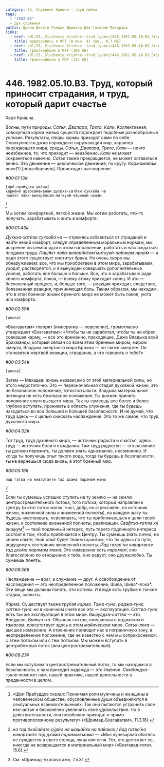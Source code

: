 ```yaml
---
category: 25. Служение Кришне — труд любви
tags:
  - "1982.05"
  - Дух служения
author: Шрила Бхакти Ракшак Шридхар Дев-Госвами Махарадж
links:
  - href: /dl/25._Sluzhenie_Krishne--trud_lyubvi/446_1982.05.10.B3_SridharMj_Trud_kotoryj_prinosit_stradanija_i_trud_kotoryj_darit_schaste.mp3
    title: аудиозапись в MP3 (8 мин. 47 сек., 8,7 МБ)
  - href: /dl/25._Sluzhenie_Krishne--trud_lyubvi/446_1982.05.10.B3_SridharMj_Trud_kotoryj_prinosit_stradanija_i_trud_kotoryj_darit_schaste.rtf
    title: транскрипцию в RTF (100 КБ)
  - href: /dl/25._Sluzhenie_Krishne--trud_lyubvi/446_1982.05.10.B3_SridharMj_Trud_kotoryj_prinosit_stradanija_i_trud_kotoryj_darit_schaste.pdf
    title: транскрипцию в PDF (153 КБ)
---
```


# 446. 1982.05.10.B3. Труд, который приносит страдания, и труд, который дарит счастье

Харе Кришна.

Волны, пути природы: *Сатья*, *Двапара*, *Трета*, *Кали*. Коллективная, совокупная карма живых существ порождает подобные разнообразные условия. Результаты, плоды кармы приходят сами по себе. Совокупности *джив* порождают окружающий мир, характер окружающего мира, среды. *Сатья*, *Двапара*, *Трета*, *Кали* — нечто неизбежное, то, что приходит — неизбежно. *Кали* не может сохраняться навечно, *Сатья* также прекращается, не может оставаться вечно. Это движение — циклическое движение, по кругу. *Кармамайам лока*(?) [неразборчиво]. Происходит растворение.

*#00:01:13#*

    [ш́рӣ-прабудха ува̄ча]
    карма̄н̣й а̄рабхама̄н̣а̄нам̇ дух̣кха-хатйаи сукха̄йа ча
    паш́йет па̄ка-випарйа̄сам̇ митхунӣ-ча̄рин̣ам̇ нр̣н̣а̄м
[^_ftn1]

Мы хотим комфортной, легкой жизни. Мы хотим работать, что-то получать, зарабатывать и жить в комфорте.

*#00:01:43#*

*Дух̣кха-хатйаи сукха̄йа ча* — стремясь избавиться от страданий и найти некий комфорт, следуя определенным моральным нормам, мы искренне пытаемся идти в этом направлении, работать и наслаждаться плодами труда. *Паш́йет па̄ка-випарйа̄сам̇ митхунӣ-ча̄рин̣ам̇ нр̣н̣а̄м* — и ради этого существует институт брака. Но очень скоро мы обнаруживаем: все, что мы приобретаем в этом мире, зарабатываем, уходит, растворяется, и я вынужден совершать дополнительные усилия, работать все больше и больше. Все, что я зарабатываю ради своего комфорта, покоя, — всему этому приходит конец. И это — бесконечный процесс, и, больше того, — реакция приходит, следствие, болезненная реакция, причиняющая боль. Таким образом, мы находим, что в этой бренной жизни бренного мира не может быть покоя, уюта или комфорта.

*#00:02:59#*

    [шлока]

«Бхагаватам» говорит (императив — повеление), громогласно утверждает «Бхагаватам»: «Чтобы ты ни заработал, чтобы ты ни обрел, совершая карму, — все это временно, преходящее. Даже Владыка всей Брахманды, который связан со всем этим бренным миром, миром смерти, Владыка смертного мира Брахма — он также смертен. Он становится жертвой реакции, страдания, а что говорить о тебе?»

*#00:03:54#*

    [шлока]

Затем — Махадев: жизнь независимо от этой материальной силы, но этого недостаточно. Это — первоначальная стадия духовной жизни, это не безопасное положение, *татастха шакти*. Владыка материальной потенции не есть безопасное положение. Ты должен принять положение слуги высшего мира. Так ты сумеешь все более и более глубоко вступать, проникать в область служения, где ты будешь находиться во все большей и большей безопасности. И не думай, что труд здесь — с целью снискать наслаждение. Это то же самое, что труд духовного мира.

*#00:04:52#*

Тот труд, труд духовного мира, — источник радости и счастья, здесь труд — источник боли и страдания. Там труд радостен — это различие ты должен пережить, ты должен знать однозначно, несомненно. И когда ты получишь опыт такого рода, тогда ты будешь в безопасности, ты не вернешься сюда вновь, в этот бренный мир.

*#00:05:19#*

    йад гатва̄ на нивартанте тад дха̄ма парамам̇ мама
[^_ftn2]

Если ты сумеешь успешно ступить на ту землю — на землю центростремительного потока, того потока, который направлен к Центру (и этот поток мягок, чист, добр, не агрессивен, но источник жизни, жизненной силы и жизненной полноты), на каждом шагу ты будешь чувствовать, переживать, что ты приближаешься к цели твоей жизни, к состоянию жизненной полноты, реализации. *Сва̄ртха-гатим̇ хи виш̣н̣ум̇*[^_ftn3] — твой подлинный интерес, путь твоего подлинного интереса состоит в том, чтобы приблизится к Центру. Ты сумеешь знать лично, на своем опыте, твой опыт будет твоим гарантом, что ты идешь по пути, ведущему к состоянию жизненной полноты. *Йад гатва̄ на нивартанте тад дха̄ма парамам̇ мама.* Это измерение есть *парамам̇*, оно благосклонно по отношению к тебе, оно радует, оно дружелюбно. Ты сумеешь понять.

*#00:06:56#*

Наслаждение — враг, а служение — друг. А освобождение от наслаждения — это неопределенное положение, Шива, Шива*-лока*. Эти вещи мы должны понять, эти истины. И везде есть грубые и тонкие стадии, аспекты.

*Карма*. Существует также грубая *карма*. *Тама-гуна*, *раджа-гуна*, *саттва-гуна*: но в конечном счете все это — эксплуатация. *Саттва-гуна* есть так же эксплуатация в этом мире. *Вишуддха-саттва* — это *Васудева*, *Вайкунтха*. Обычная *саттва*, смешанная с *раджасом* и *тамасом*, присутствует здесь в этом *майическом* мире. *Сатья-лока* — высшее измерение. А отречение приводит нас в пограничную зону, в неопределенное положение, где не известно с чем мы соприкоснемся: с этим потоком или с тем потоком. Мы можем вступить в центробежный поток (или центростремительный).

*#00:08:27#*

Если мы вступаем в центростремительный поток, то мы находимся в безопасности, к нам приходит надежда — это главное. *Самбандха-гьяна* поможет нам, нашей практике, нашей деятельности в преданности в целом.



[^_ftn1]: «Шри Прабуддха сказал: Принимая роли мужчины и женщины в человеческом обществе, обусловленные души объединяются в сексуальных взаимоотношениях. Так они пытаются устранить свое несчастье и бесконечно увеличить свое удовольствие. Но в действительности, они неизбежно приходят к прямо противоположному результату» («Шримад-Бхагаватам», 11.3.18).

[^_ftn2]: *на тад бха̄сайате сӯрйо на ш́аш́а̄н̇ко на па̄ваках̣ / йад гатва̄ на нивартанте тад дха̄ма парамам̇ мама* — «Моя лучезарная обитель не нуждается в свете солнца, луны или огня. Тот, кто достигает ее, никогда не возвращается в материальный мир» («Бхагавад-гита», 15.6).

[^_ftn3]: См. «Шримад-Бхагаватам», 7.5.31.

